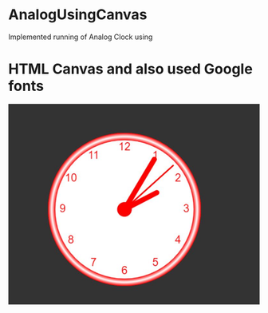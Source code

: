 # AnalogUsingCanvas
Implemented running of Analog Clock using 
# HTML Canvas and also used Google fonts

![Screenshot](analogclock.JPG)

